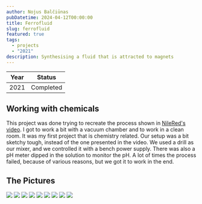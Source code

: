 ```yaml
---
author: Nojus Balčiūnas
pubDatetime: 2024-04-12T00:00:00
title: Ferrofluid
slug: ferrofluid
featured: true
tags:
  - projects
  - "2021"
description: Synthesising a fluid that is attracted to magnets
---
```


| Year |  Status   |
| :--: | :-------: |
| 2021 | Completed |

## Working with chemicals

This project was done trying to recreate the process shown in [NileRed's video](https://www.youtube.com/watch?v=6L8yUY-doNc).
I got to work a bit with a vacuum chamber and to work in a clean room.
It was my first project that is chemistry related.
Our setup was a bit sketchy tough, instead of the one presented in the video.
We used a drill as our mixer, and we controlled it with a bench power supply.
There was also a pH meter dipped in the solution to monitor the pH.
A lot of times the process failed, because of various reasons, but we got it to work in the end.

## The Pictures

![](../../assets/images/ferrofluid/1.jpg)
![](../../assets/images/ferrofluid/2.jpg)
![](../../assets/images/ferrofluid/3.jpg)
![](../../assets/images/ferrofluid/4.jpg)
![](../../assets/images/ferrofluid/5.jpg)
![](../../assets/images/ferrofluid/6.jpg)
![](../../assets/images/ferrofluid/7.jpg)
![](../../assets/images/ferrofluid/8.jpg)
![](../../assets/images/ferrofluid/9.jpg)
